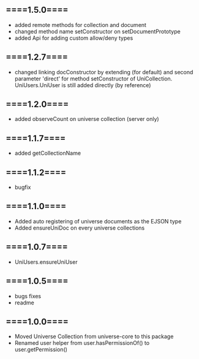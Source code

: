 
====1.5.0====
-------------
- added remote methods for collection and document 
- changed method name setConstructor on setDocumentPrototype
- added Api for adding custom allow/deny types

====1.2.7====
-------------
- changed linking docConstructor by extending (for default) 
and second parameter 'direct' for method setConstructor of UniCollection.
UniUsers.UniUser is still added directly (by reference)

====1.2.0====
-------------
- added observeCount on universe collection (server only)

====1.1.7====
-------------
- added getCollectionName

====1.1.2====
-------------
- bugfix

====1.1.0====
-------------
- Added auto registering of universe documents as the EJSON type
- Added ensureUniDoc on every universe collections

====1.0.7====
-------------
- UniUsers.ensureUniUser

====1.0.5====
-------------
- bugs fixes
- readme

====1.0.0====
-------------
- Moved Universe Collection from universe-core to this package
- Renamed user helper from user.hasPermissionOf<PermissionName>() to user.getPermission<PermissionName>()
